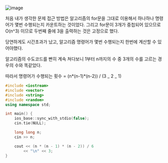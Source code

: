 ![image](https://user-images.githubusercontent.com/62539341/167153179-1f73b1ed-d5bd-4a89-abb8-a6eebcbbf6c6.png)

처음 내가 생각한 문제 접근 방법은 알고리즘의 for문을 그대로 이용해서 하나하나 명령어가 몇번 수행되는지 카운트하는 것이었다. 그리고 for문이 3개가 중첩되어 있으므로 O(n^3) 이므로 두번째 줄에 3을 출력하는 것은 고정으로 했다.

당연하게도 시간초과가 났고, 알고리즘 명령어가 몇번 수행되는지 한번에 계산할 수 있어야했다.

알고리즘의 수도코드를 빤히 계속 쳐다보니 1부터 n까지의 수 중 3개의 수를 고르는 경우의 수와 똑같았다.

따라서 명령어가 수행되는 횟수 = (n*(n-1)*(n-2)) / (3 _ 2 _ 1)

```cpp
#include <iostream>
#include <vector>
#include <string>
#include <random>
using namespace std;

int main() {
    ios_base::sync_with_stdio(false);
    cin.tie(NULL);

    long long n;
    cin >> n;

    cout << (n * (n - 1) * (n - 2)) / 6
        << "\n" << 3;
}
```
